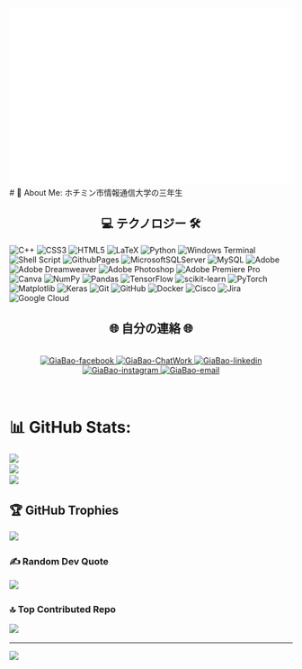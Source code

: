 <!-- GiaBaoPham -->
<a href="#" target="_blank">
  <img src="giabao.svg" width="1200" alt="giabao" />
</a>
# 💫 About Me:
ホチミン市情報通信大学の三年生

<h2 align="center">💻 テクノロジー 🛠</h2>

![C++](https://img.shields.io/badge/c++-%2300599C.svg?style=plastic&logo=c%2B%2B&logoColor=white) ![CSS3](https://img.shields.io/badge/css3-%231572B6.svg?style=plastic&logo=css3&logoColor=white) ![HTML5](https://img.shields.io/badge/html5-%23E34F26.svg?style=plastic&logo=html5&logoColor=white) ![LaTeX](https://img.shields.io/badge/latex-%23008080.svg?style=plastic&logo=latex&logoColor=white) ![Python](https://img.shields.io/badge/python-3670A0?style=plastic&logo=python&logoColor=ffdd54) ![Windows Terminal](https://img.shields.io/badge/Windows%20Terminal-%234D4D4D.svg?style=plastic&logo=windows-terminal&logoColor=white) ![Shell Script](https://img.shields.io/badge/shell_script-%23121011.svg?style=plastic&logo=gnu-bash&logoColor=white) ![GithubPages](https://img.shields.io/badge/github%20pages-121013?style=plastic&logo=github&logoColor=white) ![MicrosoftSQLServer](https://img.shields.io/badge/Microsoft%20SQL%20Server-CC2927?style=plastic&logo=microsoft%20sql%20server&logoColor=white) ![MySQL](https://img.shields.io/badge/mysql-4479A1.svg?style=plastic&logo=mysql&logoColor=white) ![Adobe](https://img.shields.io/badge/adobe-%23FF0000.svg?style=plastic&logo=adobe&logoColor=white) ![Adobe Dreamweaver](https://img.shields.io/badge/Adobe%20Dreamweaver-FF61F6.svg?style=plastic&logo=Adobe%20Dreamweaver&logoColor=white) ![Adobe Photoshop](https://img.shields.io/badge/adobe%20photoshop-%2331A8FF.svg?style=plastic&logo=adobe%20photoshop&logoColor=white) ![Adobe Premiere Pro](https://img.shields.io/badge/Adobe%20Premiere%20Pro-9999FF.svg?style=plastic&logo=Adobe%20Premiere%20Pro&logoColor=white) ![Canva](https://img.shields.io/badge/Canva-%2300C4CC.svg?style=plastic&logo=Canva&logoColor=white) ![NumPy](https://img.shields.io/badge/numpy-%23013243.svg?style=plastic&logo=numpy&logoColor=white) ![Pandas](https://img.shields.io/badge/pandas-%23150458.svg?style=plastic&logo=pandas&logoColor=white) ![TensorFlow](https://img.shields.io/badge/TensorFlow-%23FF6F00.svg?style=plastic&logo=TensorFlow&logoColor=white) ![scikit-learn](https://img.shields.io/badge/scikit--learn-%23F7931E.svg?style=plastic&logo=scikit-learn&logoColor=white) ![PyTorch](https://img.shields.io/badge/PyTorch-%23EE4C2C.svg?style=plastic&logo=PyTorch&logoColor=white) ![Matplotlib](https://img.shields.io/badge/Matplotlib-%23ffffff.svg?style=plastic&logo=Matplotlib&logoColor=black) ![Keras](https://img.shields.io/badge/Keras-%23D00000.svg?style=plastic&logo=Keras&logoColor=white) ![Git](https://img.shields.io/badge/git-%23F05033.svg?style=plastic&logo=git&logoColor=white) ![GitHub](https://img.shields.io/badge/github-%23121011.svg?style=plastic&logo=github&logoColor=white) ![Docker](https://img.shields.io/badge/docker-%230db7ed.svg?style=plastic&logo=docker&logoColor=white) ![Cisco](https://img.shields.io/badge/cisco-%23049fd9.svg?style=plastic&logo=cisco&logoColor=black) ![Jira](https://img.shields.io/badge/jira-%230A0FFF.svg?style=plastic&logo=jira&logoColor=white) ![Google Cloud](https://img.shields.io/badge/GoogleCloud-%234285F4.svg?style=plastic&logo=google-cloud&logoColor=white)

<h2 align="center">🌐 自分の連絡 🌐</h2>
<br>
<!-- https://icons8.com -->
<div align="center">
  
  <a href="https://www.facebook.com/pham.giabao.52438/" target="blank">
    <img src="https://img.icons8.com/bubbles/100/000000/facebook-new.png" alt="GiaBao-facebook" />
  </a>
  <a href="https://www.chatwork.com/3gdu4lej1zs4w" target="blank">
    <img src="https://img.icons8.com/?size=100&id=112787&format=png&color=000000" alt="GiaBao-ChatWork" />
  </a>
  <a href="https://www.linkedin.com/in/b%E1%BA%A3o-ph%E1%BA%A1m-gia-1a0785300/" target="blank">
    <img src="https://img.icons8.com/bubbles/100/000000/linkedin.png" alt="GiaBao-linkedin" />
  </a>
  <a href="https://www.instagram.com/phamgiabao2004/" target="blank">
    <img src="https://img.icons8.com/bubbles/100/000000/instagram.png" alt="GiaBao-instagram" />
  </a>
  <a href="mailto:22520115@gm.uit.edu.vn" target="top">
    <img src="https://img.icons8.com/bubbles/100/000000/apple-mail.png" alt="GiaBao-email" />
  </a>
</div>

<br>

<br>


# 📊 GitHub Stats:
![](https://github-readme-stats.vercel.app/api?username=GiaBaoPham&theme=dark&hide_border=false&include_all_commits=false&count_private=false)<br/>
![](https://github-readme-streak-stats.herokuapp.com/?user=GiaBaoPham&theme=dark&hide_border=false)<br/>
![](https://github-readme-stats.vercel.app/api/top-langs/?username=GiaBaoPham&theme=dark&hide_border=false&include_all_commits=false&count_private=false&layout=compact)

## 🏆 GitHub Trophies
![](https://github-profile-trophy.vercel.app/?username=GiaBaoPham&theme=radical&no-frame=false&no-bg=false&margin-w=4)

### ✍️ Random Dev Quote
![](https://quotes-github-readme.vercel.app/api?type=horizontal&theme=radical)

### 🔝 Top Contributed Repo
![](https://github-contributor-stats.vercel.app/api?username=GiaBaoPham&limit=5&theme=dark&combine_all_yearly_contributions=true)

---
[![](https://visitcount.itsvg.in/api?id=GiaBaoPham&icon=0&color=0)](https://visitcount.itsvg.in)

<!-- Proudly created with GPRM ( https://gprm.itsvg.in ) -->